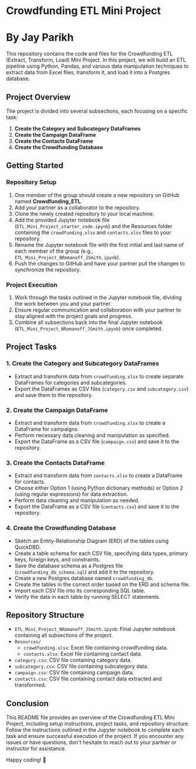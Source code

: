 # Crowdfunding ETL Mini Project
# By Jay Parikh
This repository contains the code and files for the Crowdfunding ETL (Extract, Transform, Load) Mini Project. In this project, we will build an ETL pipeline using Python, Pandas, and various data manipulation techniques to extract data from Excel files, transform it, and load it into a Postgres database.

## Project Overview

The project is divided into several subsections, each focusing on a specific task:

1. **Create the Category and Subcategory DataFrames**
2. **Create the Campaign DataFrame**
3. **Create the Contacts DataFrame**
4. **Create the Crowdfunding Database**

## Getting Started

### Repository Setup

1. One member of the group should create a new repository on GitHub named **Crowdfunding_ETL**.
2. Add your partner as a collaborator to the repository.
3. Clone the newly created repository to your local machine.
4. Add the provided Jupyter notebook file (`ETL_Mini_Project_starter_code.ipynb`) and the Resources folder containing the `crowdfunding.xlsx` and `contacts.xlsx` files to your repository.
5. Rename the Jupyter notebook file with the first initial and last name of each member of the group (e.g., `ETL_Mini_Project_NRomanoff_JSmith.ipynb`).
6. Push the changes to GitHub and have your partner pull the changes to synchronize the repository.

### Project Execution

1. Work through the tasks outlined in the Jupyter notebook file, dividing the work between you and your partner.
2. Ensure regular communication and collaboration with your partner to stay aligned with the project goals and progress.
3. Combine all subsections back into the final Jupyter notebook (`ETL_Mini_Project_NRomanoff_JSmith.ipynb`) once completed.

## Project Tasks

### 1. Create the Category and Subcategory DataFrames

- Extract and transform data from `crowdfunding.xlsx` to create separate DataFrames for categories and subcategories.
- Export the DataFrames as CSV files (`category.csv` and `subcategory.csv`) and save them to the repository.

### 2. Create the Campaign DataFrame

- Extract and transform data from `crowdfunding.xlsx` to create a DataFrame for campaigns.
- Perform necessary data cleaning and manipulation as specified.
- Export the DataFrame as a CSV file (`campaign.csv`) and save it to the repository.

### 3. Create the Contacts DataFrame

- Extract and transform data from `contacts.xlsx` to create a DataFrame for contacts.
- Choose either Option 1 (using Python dictionary methods) or Option 2 (using regular expressions) for data extraction.
- Perform data cleaning and manipulation as needed.
- Export the DataFrame as a CSV file (`contacts.csv`) and save it to the repository.

### 4. Create the Crowdfunding Database

- Sketch an Entity-Relationship Diagram (ERD) of the tables using QuickDBD.
- Create a table schema for each CSV file, specifying data types, primary keys, foreign keys, and constraints.
- Save the database schema as a Postgres file (`crowdfunding_db_schema.sql`) and add it to the repository.
- Create a new Postgres database named `crowdfunding_db`.
- Create the tables in the correct order based on the ERD and schema file.
- Import each CSV file into its corresponding SQL table.
- Verify the data in each table by running SELECT statements.

## Repository Structure

- `ETL_Mini_Project_NRomanoff_JSmith.ipynb`: Final Jupyter notebook containing all subsections of the project.
- `Resources/`
  - `crowdfunding.xlsx`: Excel file containing crowdfunding data.
  - `contacts.xlsx`: Excel file containing contact data.
- `category.csv`: CSV file containing category data.
- `subcategory.csv`: CSV file containing subcategory data.
- `campaign.csv`: CSV file containing campaign data.
- `contacts.csv`: CSV file containing contact data extracted and transformed.

## Conclusion

This README file provides an overview of the Crowdfunding ETL Mini Project, including setup instructions, project tasks, and repository structure. Follow the instructions outlined in the Jupyter notebook to complete each task and ensure successful execution of the project. If you encounter any issues or have questions, don't hesitate to reach out to your partner or instructor for assistance.

Happy coding! 🚀
